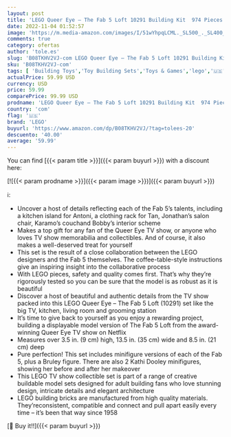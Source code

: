 ```yaml
---
layout: post
title: 'LEGO Queer Eye – The Fab 5 Loft 10291 Building Kit  974 Pieces '
date: 2022-11-04 01:52:57
image: 'https://m.media-amazon.com/images/I/51wYhpqLCML._SL500_._SL400_.jpg'
comments: true
category: ofertas
author: 'tole.es'
slug: 'B08TKHV2VJ-com LEGO Queer Eye – The Fab 5 Loft 10291 Building Kit 974...'
sku: 'B08TKHV2VJ-com'
tags: [ 'Building Toys','Toy Building Sets','Toys & Games','lego','🇺🇸', ]
actualPrice: 59.99 USD
currency: USD
price: 59.99
comparePrice: 99.99 USD
prodname: 'LEGO Queer Eye – The Fab 5 Loft 10291 Building Kit  974 Pieces '
country: 'com'
flag: '🇺🇸'
brand: 'LEGO'
buyurl: 'https://www.amazon.com/dp/B08TKHV2VJ/?tag=tolees-20'
descuento: '40.00'
average: '59.99'
---
```


You can find [{{< param title >}}]({{< param buyurl >}}) with a discount here:

[![{{< param prodname >}}]({{< param image >}})]({{< param buyurl >}})

ℹ️:

- Uncover a host of details reflecting each of the Fab 5’s talents, including a kitchen island for Antoni, a clothing rack for Tan, Jonathan’s salon chair, Karamo’s couchand Bobby’s interior scheme
- Makes a top gift for any fan of the Queer Eye TV show, or anyone who loves TV show memorabilia and collectibles. And of course, it also makes a well-deserved treat for yourself
- This set is the result of a close collaboration between the LEGO designers and the Fab 5 themselves. The coffee-table-style instructions give an inspiring insight into the collaborative process
- With LEGO pieces, safety and quality comes first. That’s why they’re rigorously tested so you can be sure that the model is as robust as it is beautiful
- Discover a host of beautiful and authentic details from the TV show packed into this LEGO Queer Eye – The Fab 5 Loft (10291) set like the big TV, kitchen, living room and grooming station
- It’s time to give back to yourself as you enjoy a rewarding project, building a displayable model version of The Fab 5 Loft from the award-winning Queer Eye TV show on Netflix
- Measures over 3.5 in. (9 cm) high, 13.5 in. (35 cm) wide and 8.5 in. (21 cm) deep
- Pure perfection! This set includes minifigure versions of each of the Fab 5, plus a Bruley figure. There are also 2 Kathi Dooley minifigures, showing her before and after her makeover
- This LEGO TV show collectible set is part of a range of creative buildable model sets designed for adult building fans who love stunning design, intricate details and elegant architecture
- LEGO building bricks are manufactured from high quality materials. They’reconsistent, compatible and connect and pull apart easily every time – it’s been that way since 1958

[🛒 Buy it!!]({{< param buyurl >}})
